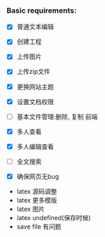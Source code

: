 ### Basic requirements:

- [x] 普通文本编辑
- [x] 创建工程
- [x] 上传图片
- [x] 上传zip文件
- [x] 更换网站主题
- [x] 设置文档权限
- [ ] 基本文件管理:删除, 复制 前端
- [x] 多人查看
- [x] 多人编辑查看
- [ ] 全文搜索
- [x] 确保网页无bug


- latex 源码调整
- latex 更多模版
- latex 图片
- latex undefined(保存时候)
- save file 有问题
